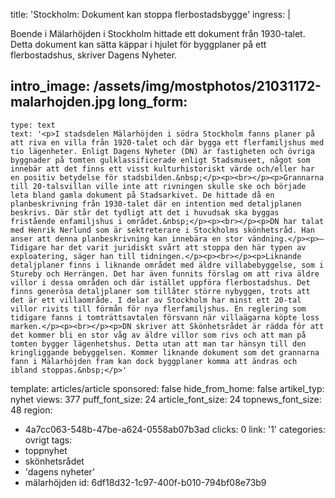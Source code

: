 title: 'Stockholm: Dokument kan stoppa flerbostadsbygge'
ingress: |
  <p>Boende i Mälarhöjden i Stockholm hittade ett dokument från 1930-talet. Detta dokument kan sätta käppar i hjulet för byggplaner på ett flerbostadshus, skriver Dagens Nyheter.
  </p>
  
intro_image: /assets/img/mostphotos/21031172-malarhojden.jpg
long_form:
  -
    type: text
    text: '<p>I stadsdelen Mälarhöjden i södra Stockholm fanns planer på att riva en villa från 1920-talet och där bygga ett flerfamiljshus med tio lägenheter. Enligt Dagens Nyheter (DN) är fastigheten och övriga byggnader på tomten gulklassificerade enligt Stadsmuseet, något som innebär att det finns ett visst kulturhistoriskt värde och/eller har en positiv betydelse för stadsbilden.&nbsp;</p><p><br></p><p>Grannarna till 20-talsvillan ville inte att rivningen skulle ske och började leta bland gamla dokument på Stadsarkivet. De hittade då en planbeskrivning från 1930-talet där en intention med detaljplanen beskrivs. Där står det tydligt att det i huvudsak ska byggas fristående enfamiljshus i området.&nbsp;</p><p><br></p><p>DN har talat med Henrik Nerlund som är sektreterare i Stockholms skönhetsråd. Han anser att denna planbeskrivning kan innebära en stor vändning.</p><p>– Tidigare har det varit juridiskt svårt att stoppa den här typen av exploatering, säger han till tidningen.</p><p><br></p><p>Liknande detaljplaner finns i liknande området med äldre villabebyggelse, som i Stureby och Herrängen. Det har även funnits förslag om att riva äldre villor i dessa områden och där istället uppföra flerbostadshus. Det finns generösa detaljplaner som tillåter större nybyggen, trots att det är ett villaområde. I delar av Stockholm har minst ett 20-tal villor rivits till förmån för nya flerfamiljshus. En reglering som tidigare fanns i tomträttsavtalen försvann när villaägarna köpte loss marken.</p><p><br></p><p>DN skriver att Skönhetsrådet är rädda för att det kommer bli en stor våg av äldre villor som rivs och att man på tomten bygger lägenhetshus. Detta utan att man tar hänsyn till den kringliggande bebyggelsen. Kommer liknande dokument som det grannarna fann i Mälarhöjden fram kan dock byggplaner komma att ändras och ibland stoppas.&nbsp;</p>'
template: articles/article
sponsored: false
hide_from_home: false
artikel_typ: nyhet
views: 377
puff_font_size: 24
article_font_size: 24
topnews_font_size: 48
region:
  - 4a7cc063-548b-47be-a624-0558ab07b3ad
clicks: 0
link: '1'
categories: ovrigt
tags:
  - toppnyhet
  - skönhetsrådet
  - 'dagens nyheter'
  - mälarhöjden
id: 6df18d32-1c97-400f-b010-794bf08e73b9
